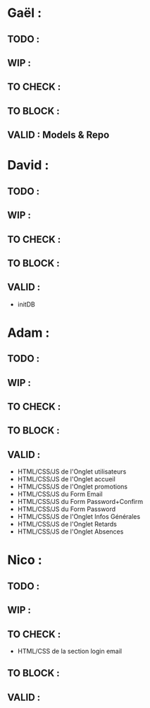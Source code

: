 # Gaël :

## TODO :

## WIP :

## TO CHECK :

## TO BLOCK :

## VALID : Models & Repo

 <!--  -->

# David :

## TODO :

## WIP :

## TO CHECK :

## TO BLOCK :

## VALID :

- initDB

 <!--  -->

 # Adam :

## TODO :


## WIP :


## TO CHECK :

## TO BLOCK :

## VALID :
 - HTML/CSS/JS de l'Onglet utilisateurs
 - HTML/CSS/JS de l'Onglet accueil
 - HTML/CSS/JS de l'Onglet promotions
 - HTML/CSS/JS du Form Email
 - HTML/CSS/JS du Form Password+Confirm
 - HTML/CSS/JS du Form Password
 - HTML/CSS/JS de l'Onglet Infos Générales
 - HTML/CSS/JS de l'Onglet Retards
 - HTML/CSS/JS de l'Onglet Absences

 <!--  -->

  # Nico :

## TODO :


## WIP :


## TO CHECK :
 - HTML/CSS de la section login email

## TO BLOCK :

## VALID :

 <!--  -->
